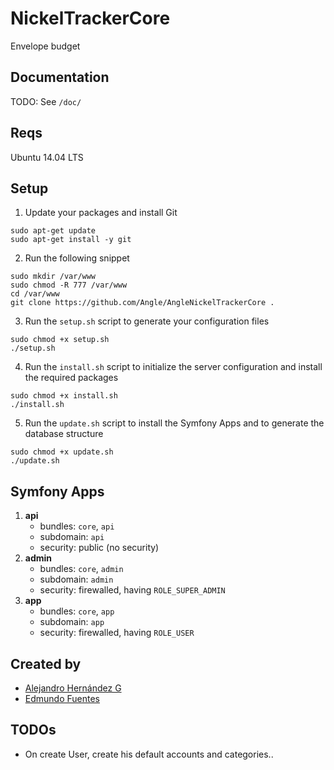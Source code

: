 # NickelTrackerCore
Envelope budget

## Documentation
TODO: See `/doc/`

## Reqs
Ubuntu 14.04 LTS

## Setup

1. Update your packages and install Git
```
sudo apt-get update
sudo apt-get install -y git
```

2. Run the following snippet
``` 
sudo mkdir /var/www
sudo chmod -R 777 /var/www
cd /var/www
git clone https://github.com/Angle/AngleNickelTrackerCore .
```

3. Run the `setup.sh` script to generate your configuration files
```
sudo chmod +x setup.sh
./setup.sh
```

4. Run the `install.sh` script to initialize the server configuration and install the required packages
```
sudo chmod +x install.sh
./install.sh
```

5. Run the `update.sh` script to install the Symfony Apps and to generate the database structure
```
sudo chmod +x update.sh
./update.sh
```



## Symfony Apps
1. **api**
    * bundles: `core`,  `api`
    * subdomain: `api`
    * security: public (no security)
2. **admin**
    * bundles: `core`,  `admin`
    * subdomain: `admin`
    * security: firewalled, having `ROLE_SUPER_ADMIN`
3. **app**
    * bundles: `core`,  `app`
    * subdomain: `app`
    * security: firewalled, having `ROLE_USER`


## Created by
- [Alejandro Hernández G](https://github.com/alexhg11)
- [Edmundo Fuentes](https://github.com/edmundofuentes)




## TODOs
- On create User, create his default accounts and categories..